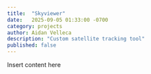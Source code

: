 ```yaml
---
title:  "Skyviewer"
date:   2025-09-05 01:33:00 -0700
category: projects
author: Aidan Velleca
description: "Custom satellite tracking tool"
published: false
---
```

Insert content here
